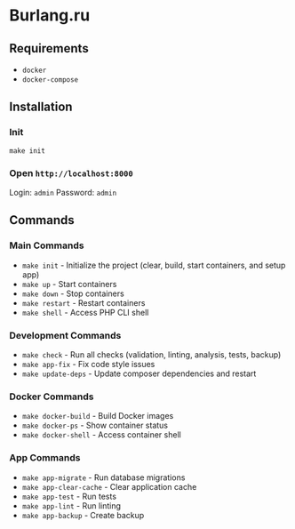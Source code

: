 # Burlang.ru

## Requirements

- `docker`
- `docker-compose`

## Installation

### Init

```
make init
```

### Open `http://localhost:8000`

Login: `admin`
Password: `admin`

## Commands

### Main Commands

- `make init` - Initialize the project (clear, build, start containers, and setup app)
- `make up` - Start containers
- `make down` - Stop containers
- `make restart` - Restart containers
- `make shell` - Access PHP CLI shell

### Development Commands

- `make check` - Run all checks (validation, linting, analysis, tests, backup)
- `make app-fix` - Fix code style issues
- `make update-deps` - Update composer dependencies and restart

### Docker Commands

- `make docker-build` - Build Docker images
- `make docker-ps` - Show container status
- `make docker-shell` - Access container shell

### App Commands

- `make app-migrate` - Run database migrations
- `make app-clear-cache` - Clear application cache
- `make app-test` - Run tests
- `make app-lint` - Run linting
- `make app-backup` - Create backup
